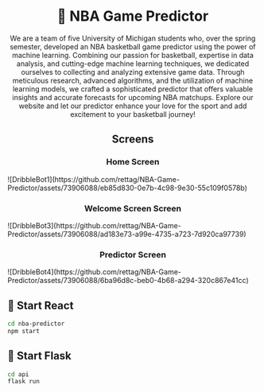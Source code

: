 <h1 align="center">🏀 NBA Game Predictor</h1>

<p align="center">
  We are a team of five University of
            Michigan students who, over the spring semester, developed
            an NBA basketball game predictor using the power of machine
            learning. Combining our passion for basketball, expertise
            in data analysis, and cutting-edge machine learning 
            techniques, we dedicated ourselves to collecting and
            analyzing extensive game data. Through meticulous 
            research, advanced algorithms, and the utilization of
            machine learning models, we crafted a sophisticated 
            predictor that offers valuable insights and accurate 
            forecasts for upcoming NBA matchups. Explore our website 
            and let our predictor enhance your love for the sport 
            and add excitement to your basketball journey!
</p>

<h2 align="center">Screens</h2>

<p align="center">
<h3 align="center">Home Screen</h3>
![DribbleBot1](https://github.com/rettag/NBA-Game-Predictor/assets/73906088/eb85d830-0e7b-4c98-9e30-55c109f0578b)
</p>

<p align="center">
<h3 align="center">Welcome Screen Screen</h3>
![DribbleBot3](https://github.com/rettag/NBA-Game-Predictor/assets/73906088/ad183e73-a99e-4735-a723-7d920ca97739)
</p>

<p align="center">
<h3 align="center">Predictor Screen</h3>
![DribbleBot4](https://github.com/rettag/NBA-Game-Predictor/assets/73906088/6ba96d8c-beb0-4b68-a294-320c867e41cc)
</p>


<h2>🚀 Start React</h2>

```bash
cd nba-predictor
npm start
```

<h2>🐍 Start Flask</h2>

```bash
cd api
flask run
```



